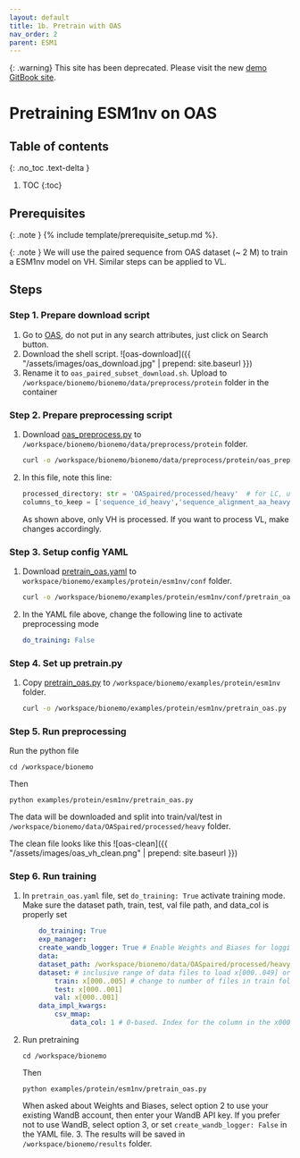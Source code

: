```yaml
---
layout: default
title: 1b. Pretrain with OAS
nav_order: 2
parent: ESM1
---
```

{: .warning}
This site has been deprecated. Please visit the new [demo GitBook site](https://xinyu-dev.gitbook.io/bionemo-gitbook). 

# Pretraining ESM1nv on OAS

## Table of contents
{: .no_toc .text-delta }

1. TOC
{:toc}




## Prerequisites

{: .note }
{% include template/prerequisite_setup.md %}. 

{: .note }
We will use the paired sequence from OAS dataset (~ 2 M) to train a ESM1nv model on VH. Similar steps can be applied to VL. 


## Steps

### Step 1. Prepare download script
1. Go to [OAS](https://opig.stats.ox.ac.uk/webapps/oas/oas_paired/), do not put in any search attributes, just click on Search button. 
2. Download the shell script. 
![oas-download]({{ "/assets/images/oas_download.jpg" | prepend: site.baseurl }})
3. Rename it to `oas_paired_subset_download.sh`. Upload to `/workspace/bionemo/bionemo/data/preprocess/protein` folder in the container

### Step 2. Prepare preprocessing script
1. Download [oas_preprocess.py](https://github.com/xinyu-dev/bionemo-demo/blob/main/scripts/pretrain_esm1nv_oas/oas_preprocess.py) to `/workspace/bionemo/bionemo/data/preprocess/protein` folder.
	```bash
	curl -o /workspace/bionemo/bionemo/data/preprocess/protein/oas_preprocess.py https://raw.githubusercontent.com/xinyu-dev/bionemo-demo/main/scripts/pretrain_esm1nv_oas/oas_preprocess.py
	```
2. In this file, note this line: 
	```python
	processed_directory: str = 'OASpaired/processed/heavy'  # for LC, use OASpaired/processed/light
	columns_to_keep = ['sequence_id_heavy','sequence_alignment_aa_heavy']  # for LC, use sequence_id_light, sequence_alignment_aa_light
	```
	As shown above, only VH is processed. If you want to process VL, make changes accordingly. 

### Step 3. Setup config YAML
1. Download [pretrain_oas.yaml](https://github.com/xinyu-dev/bionemo-demo/blob/main/scripts/pretrain_esm1nv_oas/pretrain_oas.yaml) to `workspace/bionemo/examples/protein/esm1nv/conf` folder.
	```bash
	curl -o /workspace/bionemo/examples/protein/esm1nv/conf/pretrain_oas.yaml https://raw.githubusercontent.com/xinyu-dev/bionemo-demo/main/scripts/pretrain_esm1nv_oas/pretrain_oas.yaml
	```
2. In the YAML file above, change the following line to activate preprocessing mode
	```yaml
	do_training: False
	```

### Step 4. Set up pretrain.py
1. Copy [pretrain_oas.py](https://github.com/xinyu-dev/bionemo-demo/blob/main/scripts/pretrain_esm1nv_oas/pretrain_oas.py) to `/workspace/bionemo/examples/protein/esm1nv` folder. 
	```bash
	curl -o /workspace/bionemo/examples/protein/esm1nv/pretrain_oas.py https://raw.githubusercontent.com/xinyu-dev/bionemo-demo/main/scripts/pretrain_esm1nv_oas/pretrain_oas.py
	```


### Step 5. Run preprocessing
Run the python file
```shell
cd /workspace/bionemo
```
Then
```shell
python examples/protein/esm1nv/pretrain_oas.py
```
The data will be downloaded and split into train/val/test in `/workspace/bionemo/data/OASpaired/processed/heavy` folder.

The clean file looks like this
![oas-clean]({{ "/assets/images/oas_vh_clean.png" | prepend: site.baseurl }})


### Step 6. Run training
1. In `pretrain_oas.yaml` file, set `do_training: True` activate training mode. Make sure the dataset path, train, test, val file path, and data_col is properly set
	```yaml
		do_training: True
		exp_manager:
		create_wandb_logger: True # Enable Weights and Biases for logging
		data:  
		dataset_path: /workspace/bionemo/data/OASpaired/processed/heavy # parent directory for data, contains train / val / test folders. Needs to be writeable for index creation.  
		dataset: # inclusive range of data files to load x[000..049] or can a single file, e.g. x000  
			train: x[000..005] # change to number of files in train folder. Using 005 for demo purpose only
			test: x[000..001]
			val: x[000..001]
		data_impl_kwargs:
			csv_mmap:
				data_col: 1 # 0-based. Index for the column in the x000.csv file that has the protein sequence
	```
2. Run pretraining
	```shell
	cd /workspace/bionemo
	```
	Then
	```shell
	python examples/protein/esm1nv/pretrain_oas.py
	```
	When asked about Weights and Biases, select option 2 to use your existing WandB account, then enter your WandB API key. If you prefer not to use WandB, select option 3, or set `create_wandb_logger: False` in the YAML file.
	3. The results will be saved in `/workspace/bionemo/results` folder.
